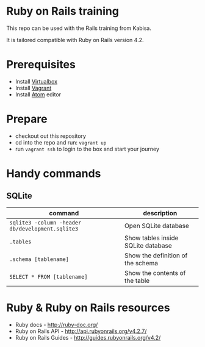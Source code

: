 # Ruby on Rails training

This repo can be used with the Rails training from Kabisa.

It is tailored compatible with Ruby on Rails version 4.2.

# Prerequisites

- Install [Virtualbox](https://www.virtualbox.org/)
- Install [Vagrant](https://www.vagrantup.com/)
- Install [Atom](https://atom.io/) editor

# Prepare

- checkout out this repository
- cd into the repo and run: ```vagrant up```
- run ```vagrant ssh``` to login to the box and start your journey

# Handy commands

## SQLite

|command|description|
|-------|-----------|
| `sqlite3 -column -header db/development.sqlite3` | Open SQLite database |
| `.tables` | Show tables inside SQLite database |
| `.schema [tablename]` | Show the definition of the schema |
| `SELECT * FROM [tablename]` | Show the contents of the table |


# Ruby & Ruby on Rails resources

- Ruby docs - http://ruby-doc.org/
- Ruby on Rails API - http://api.rubyonrails.org/v4.2.7/
- Ruby on Rails Guides - http://guides.rubyonrails.org/v4.2/

